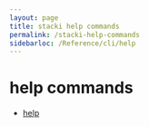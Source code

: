 ```yaml
---
layout: page
title: stacki help commands
permalink: /stacki-help-commands
sidebarloc: /Reference/cli/help
---
```


# help commands

  * [help ](help)
